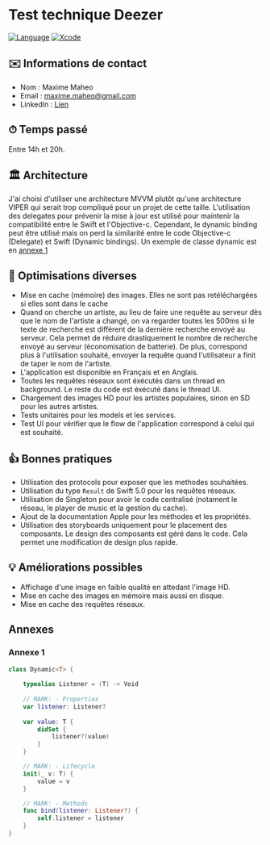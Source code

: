 # Test technique Deezer

[![Language](https://img.shields.io/badge/Swift-5.0-brightgreen.svg)](http://swift.org)
[![Xcode](https://img.shields.io/badge/Xcode-10.2-brightgreen.svg)](https://developer.apple.com/download/more/)

## ✉️ Informations de contact

- Nom : Maxime Maheo
- Email : maxime.maheo@gmail.com
- LinkedIn : [Lien](https://www.linkedin.com/in/maxime-maheo-120907a8/)

## ⏱ Temps passé
Entre 14h et 20h.

## 🏛 Architecture

J'ai choisi d'utiliser une architecture MVVM plutôt qu'une architecture VIPER qui serait trop compliqué pour un projet de cette taille.
L'utilisation des delegates pour prévenir la mise à jour est utilisé pour maintenir la compatibilité entre le Swift et l'Objective-c. Cependant, le dynamic binding peut être utilisé mais on perd la similarité entre le code Objective-c (Delegate) et Swift (Dynamic bindings). Un exemple de classe dynamic est en [annexe 1](#annexe-1)

## 🚅 Optimisations diverses

- Mise en cache (mémoire) des images. Elles ne sont pas retéléchargées si elles sont dans le cache
- Quand on cherche un artiste, au lieu de faire une requête au serveur dès que le nom de l'artiste a changé, on va regarder toutes les 500ms si le texte de recherche est différent de la dernière recherche envoyé au serveur. Cela permet de réduire drastiquement le nombre de recherche envoyé au serveur (économisation de batterie). De plus, correspond plus à l'utilisation souhaité, envoyer la requête quand l'utilisateur a finit de taper le nom de l'artiste.
- L'application est disponible en Français et en Anglais.
- Toutes les requêtes réseaux sont éxécutés dans un thread en background. Le reste du code est éxécuté dans le thread UI.
- Chargement des images HD pour les artistes populaires, sinon en SD pour les autres artistes.
- Tests unitaires pour les models et les services.
- Test UI pour vérifier que le flow de l'application correspond à celui qui est souhaité.

## 👍 Bonnes pratiques

- Utilisation des protocols pour exposer que les methodes souhaitées.
- Utilisation du type `Result` de Swift 5.0 pour les requêtes réseaux.
- Utilisation de Singleton pour avoir le code centralisé (notament le réseau, le player de music et la gestion du cache).
- Ajout de la documentation Apple pour les méthodes et les propriétés.
- Utilisation des storyboards uniquement pour le placement des composants. Le design des composants est géré dans le code. Cela permet une modification de design plus rapide.

## 💡 Améliorations possibles

- Affichage d'une image en faible qualité en attedant l'image HD.
- Mise en cache des images en mémoire mais aussi en disque.
- Mise en cache des requêtes réseaux.

## Annexes

### Annexe 1

```swift
class Dynamic<T> {
    
    typealias Listener = (T) -> Void
    
    // MARK: - Properties
    var listener: Listener?
    
    var value: T {
        didSet {
            listener?(value)
        }
    }

    // MARK: - Lifecycle
    init(_ v: T) {
        value = v
    }

    // MARK: - Methods    
    func bind(listener: Listener?) {
        self.listener = listener
    }
}
```
